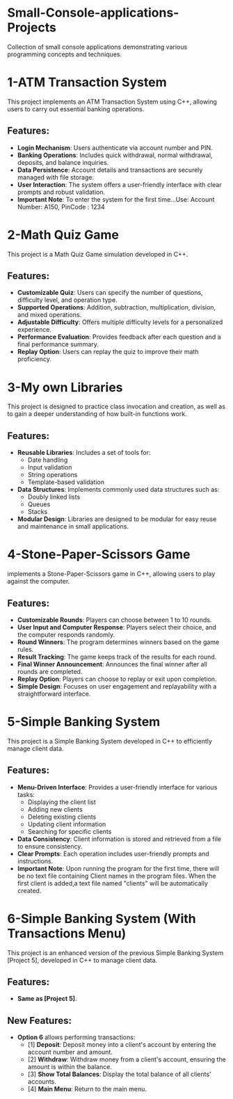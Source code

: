 # Small-Console-applications-Projects
Collection of small console applications demonstrating various programming concepts and techniques.

# 1-ATM Transaction System

This project implements an ATM Transaction System using C++, allowing users to carry out essential banking operations.

## Features:
- **Login Mechanism**: Users authenticate via account number and PIN.
- **Banking Operations**: Includes quick withdrawal, normal withdrawal, deposits, and balance inquiries.
- **Data Persistence**: Account details and transactions are securely managed with file storage.
- **User Interaction**: The system offers a user-friendly interface with clear prompts and robust validation.
- **Important Note**: To enter the system for the first time...Use:
Account Number: A150, PinCode       : 1234

# 2-Math Quiz Game

This project is a Math Quiz Game simulation developed in C++.

## Features:
- **Customizable Quiz**: Users can specify the number of questions, difficulty level, and operation type.
- **Supported Operations**: Addition, subtraction, multiplication, division, and mixed operations.
- **Adjustable Difficulty**: Offers multiple difficulty levels for a personalized experience.
- **Performance Evaluation**: Provides feedback after each question and a final performance summary.
- **Replay Option**: Users can replay the quiz to improve their math proficiency.

# 3-My own Libraries

This project is designed to practice class invocation and creation, as well as to gain a deeper understanding of how built-in functions work.

## Features:
- **Reusable Libraries**: Includes a set of tools for:
  - Date handling
  - Input validation
  - String operations
  - Template-based validation
- **Data Structures**: Implements commonly used data structures such as:
  - Doubly linked lists
  - Queues
  - Stacks
- **Modular Design**: Libraries are designed to be modular for easy reuse and maintenance in small applications.

# 4-Stone-Paper-Scissors Game

 implements a Stone-Paper-Scissors game in C++, allowing users to play against the computer.

## Features:
- **Customizable Rounds**: Players can choose between 1 to 10 rounds.
- **User Input and Computer Response**: Players select their choice, and the computer responds randomly.
- **Round Winners**: The program determines winners based on the game rules.
- **Result Tracking**: The game keeps track of the results for each round.
- **Final Winner Announcement**: Announces the final winner after all rounds are completed.
- **Replay Option**: Players can choose to replay or exit upon completion.
- **Simple Design**: Focuses on user engagement and replayability with a straightforward interface.

# 5-Simple Banking System

This project is a Simple Banking System developed in C++ to efficiently manage client data.

## Features:
- **Menu-Driven Interface**: Provides a user-friendly interface for various tasks:
  - Displaying the client list
  - Adding new clients
  - Deleting existing clients
  - Updating client information
  - Searching for specific clients
- **Data Consistency**: Client information is stored and retrieved from a file to ensure consistency.
- **Clear Prompts**: Each operation includes user-friendly prompts and instructions.
- **Important Note**: Upon running the program for the first time,
there will be no text file containing Client names in the program files.
When the first client is added,a text file named "clients" will be automatically created.

# 6-Simple Banking System (With Transactions Menu)

This project is an enhanced version of the previous Simple Banking System [Project 5], developed in C++ to manage client data.

## Features:
- **Same as [Project 5]**.
## New Features:
- **Option 6** allows performing transactions:
  - [1] **Deposit**: Deposit money into a client's account by entering the account number and amount.
  - [2] **Withdraw**: Withdraw money from a client's account, ensuring the amount is within the balance.
  - [3] **Show Total Balances**: Display the total balance of all clients' accounts.
  - [4] **Main Menu**: Return to the main menu.


